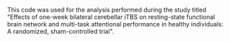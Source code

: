 This code was used for the analysis performed during the study titled "Effects of one-week bilateral cerebellar iTBS on resting-state functional brain network and multi-task attentional performance in healthy individuals: A randomized, sham-controlled trial".
